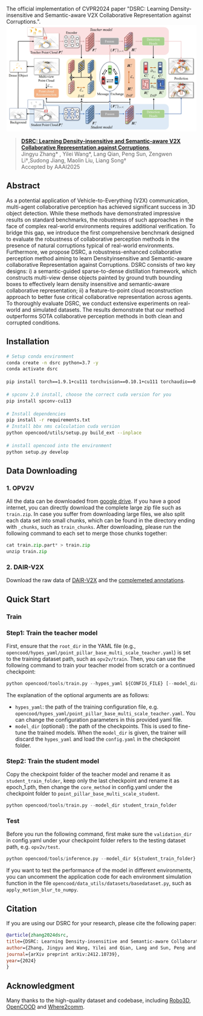 
The official implementation of CVPR2024 paper "DSRC: Learning Density-insensitive and Semantic-aware V2X Collaborative Representation against Corruptions.".![DSRC_Overview](https://github.com/Terry9a/DSRC/blob/main/image.png)

> [**DSRC: Learning Density-insensitive and Semantic-aware V2X Collaborative Representation against Corruptions**](https://arxiv.org/abs/2412.10739), <br>
> Jingyu Zhang* , Yilei Wang*, Lang Qian, Peng Sun, Zengwen Li†,Sudong Jiang, Maolin Liu, Liang Song† <br>
> Accepted by AAAI2025

## Abstract

As a potential application of Vehicle-to-Everything (V2X) communication, multi-agent collaborative perception has achieved significant success in 3D object detection. While these methods have demonstrated impressive results on standard benchmarks, the robustness of such approaches in the face of complex real-world environments requires additional verification. To bridge this gap, we introduce the first comprehensive benchmark designed to evaluate the robustness of collaborative perception methods in the presence of natural corruptions typical of real-world environments. Furthermore, we propose DSRC, a robustness-enhanced collaborative perception method aiming to learn Densityinsensitive and Semantic-aware collaborative Representation against Corruptions. DSRC consists of two key designs: i) a semantic-guided sparse-to-dense distillation framework, which constructs multi-view dense objects painted by ground truth bounding boxes to effectively learn density insensitive and semantic-aware collaborative representation; ii) a feature-to-point cloud reconstruction approach to better fuse critical collaborative representation across agents. To thoroughly evaluate DSRC, we conduct extensive experiments on real-world and simulated datasets. The results demonstrate that our method outperforms SOTA collaborative perception methods in both clean and corrupted conditions.

## Installation

```bash
# Setup conda environment
conda create -n dsrc python=3.7 -y
conda activate dsrc

pip install torch==1.9.1+cu111 torchvision==0.10.1+cu111 torchaudio==0.9.1 -f https://download.pytorch.org/whl/torch_stable.html

# spconv 2.0 install, choose the correct cuda version for you
pip install spconv-cu113

# Install dependencies
pip install -r requirements.txt
# Install bbx nms calculation cuda version
python opencood/utils/setup.py build_ext --inplace

# install opencood into the environment
python setup.py develop
```

## Data Downloading
### 1. OPV2V
All the data can be downloaded from [google drive](https://drive.google.com/drive/folders/1dkDeHlwOVbmgXcDazZvO6TFEZ6V_7WUu). If you have a good internet, you can directly
download the complete large zip file such as `train.zip`. In case you suffer from downloading large files, we also split each data set into small chunks, which can be found 
in the directory ending with `_chunks`, such as `train_chunks`. After downloading, please run the following command to each set to merge those chunks together:
```python
cat train.zip.part* > train.zip
unzip train.zip
```
### 2. DAIR-V2X
Download the raw data of [DAIR-V2X](https://thudair.baai.ac.cn/index) and  the [complemeted annotations](https://siheng-chen.github.io/dataset/dair-v2x-c-complemented/).


## Quick Start


### **Train** 
### Step1: Train the teacher model

First, ensure that the `root_dir` in the YAML file (e.g., `opencood/hypes_yaml/point_pillar_base_multi_scale_teacher.yaml`) is set to the training dataset path, such as `opv2v/train`.
Then, you can use the following command to train your teacher model from scratch or a continued checkpoint:

```python
python opencood/tools/train.py --hypes_yaml ${CONFIG_FILE} [--model_dir  ${CHECKPOINT_FOLDER}]
```
The explanation of the optional arguments are as follows:

- `hypes_yaml`: the path of the training configuration file, e.g.  `opencood/hypes_yaml/point_pillar_base_multi_scale_teacher.yaml`. You can change the configuration parameters in this provided yaml file.
- `model_dir` (optional) : the path of the checkpoints. This is used to fine-tune the trained models. When the `model_dir` is
given, the trainer will discard the `hypes_yaml` and load the `config.yaml` in the checkpoint folder.


### Step2: Train the student model

Copy the checkpoint folder of the teacher model and rename it as `student_train_folder`, keep only the last checkpoint and rename it as epoch_1.pth, then change the `core_method` in config.yaml under the checkpoint folder to `point_pillar_base_multi_scale_student`.

```python
python opencood/tools/train.py --model_dir student_train_folder
```


### **Test** 
Before you run the following command, first make sure the `validation_dir` in config.yaml under your checkpoint folder
refers to the testing dataset path, e.g. `opv2v/test`.

```python
python opencood/tools/inference.py --model_dir ${student_train_folder} 
```
If you want to test the performance of the model in different environments, you can uncomment the application code for each environment simulation function in the file `opencood/data_utils/datasets/basedataset.py`, such as `apply_motion_blur_to_numpy`.

## Citation
 If you are using our DSRC for your research, please cite the following paper:
  ```bibtex
@article{zhang2024dsrc,
  title={DSRC: Learning Density-insensitive and Semantic-aware Collaborative Representation against Corruptions},
  author={Zhang, Jingyu and Wang, Yilei and Qian, Lang and Sun, Peng and Li, Zengwen and Jiang, Sudong and Liu, Maolin and Song, Liang},
  journal={arXiv preprint arXiv:2412.10739},
  year={2024}
}
```
## Acknowledgment
Many thanks to the high-quality dataset and codebase, including [Robo3D](https://github.com/ldkong1205/Robo3D), [OpenCOOD](https://github.com/DerrickXuNu/OpenCOOD) and  [Where2comm](https://github.com/MediaBrain-SJTU/Where2comm.git).
